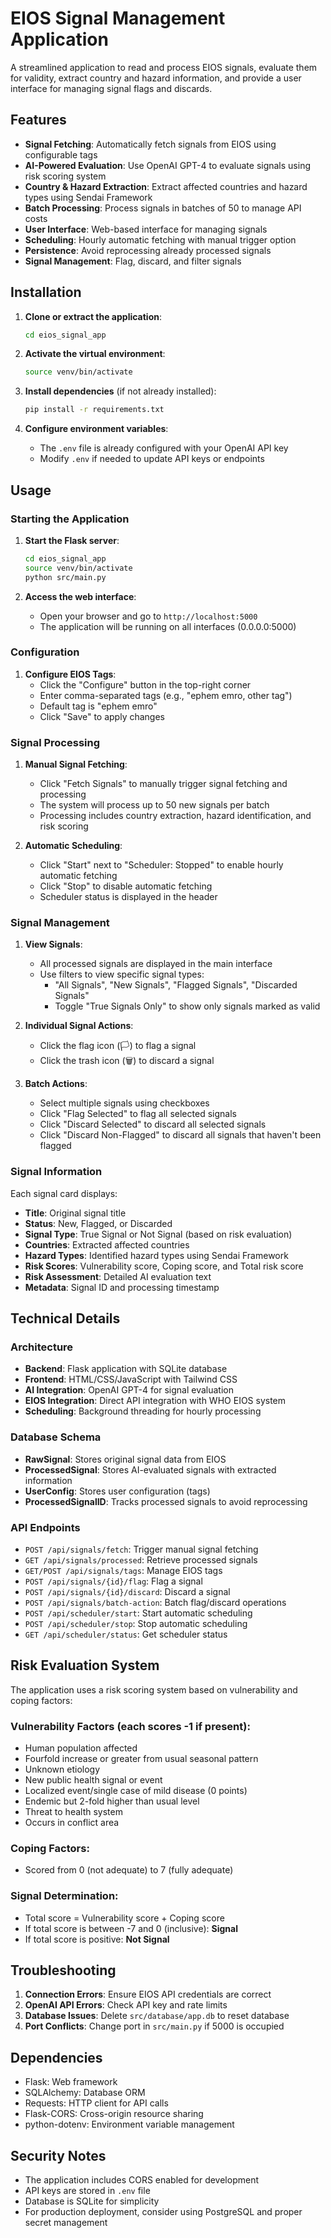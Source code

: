 # EIOS Signal Management Application

A streamlined application to read and process EIOS signals, evaluate them for validity, extract country and hazard information, and provide a user interface for managing signal flags and discards.

## Features

- **Signal Fetching**: Automatically fetch signals from EIOS using configurable tags
- **AI-Powered Evaluation**: Use OpenAI GPT-4 to evaluate signals using risk scoring system
- **Country & Hazard Extraction**: Extract affected countries and hazard types using Sendai Framework
- **Batch Processing**: Process signals in batches of 50 to manage API costs
- **User Interface**: Web-based interface for managing signals
- **Scheduling**: Hourly automatic fetching with manual trigger option
- **Persistence**: Avoid reprocessing already processed signals
- **Signal Management**: Flag, discard, and filter signals

## Installation

1. **Clone or extract the application**:
   ```bash
   cd eios_signal_app
   ```

2. **Activate the virtual environment**:
   ```bash
   source venv/bin/activate
   ```

3. **Install dependencies** (if not already installed):
   ```bash
   pip install -r requirements.txt
   ```

4. **Configure environment variables**:
   - The `.env` file is already configured with your OpenAI API key
   - Modify `.env` if needed to update API keys or endpoints

## Usage

### Starting the Application

1. **Start the Flask server**:
   ```bash
   cd eios_signal_app
   source venv/bin/activate
   python src/main.py
   ```

2. **Access the web interface**:
   - Open your browser and go to `http://localhost:5000`
   - The application will be running on all interfaces (0.0.0.0:5000)

### Configuration

1. **Configure EIOS Tags**:
   - Click the "Configure" button in the top-right corner
   - Enter comma-separated tags (e.g., "ephem emro, other tag")
   - Default tag is "ephem emro"
   - Click "Save" to apply changes

### Signal Processing

1. **Manual Signal Fetching**:
   - Click "Fetch Signals" to manually trigger signal fetching and processing
   - The system will process up to 50 new signals per batch
   - Processing includes country extraction, hazard identification, and risk scoring

2. **Automatic Scheduling**:
   - Click "Start" next to "Scheduler: Stopped" to enable hourly automatic fetching
   - Click "Stop" to disable automatic fetching
   - Scheduler status is displayed in the header

### Signal Management

1. **View Signals**:
   - All processed signals are displayed in the main interface
   - Use filters to view specific signal types:
     - "All Signals", "New Signals", "Flagged Signals", "Discarded Signals"
     - Toggle "True Signals Only" to show only signals marked as valid

2. **Individual Signal Actions**:
   - Click the flag icon (🏳️) to flag a signal
   - Click the trash icon (🗑️) to discard a signal

3. **Batch Actions**:
   - Select multiple signals using checkboxes
   - Click "Flag Selected" to flag all selected signals
   - Click "Discard Selected" to discard all selected signals
   - Click "Discard Non-Flagged" to discard all signals that haven't been flagged

### Signal Information

Each signal card displays:
- **Title**: Original signal title
- **Status**: New, Flagged, or Discarded
- **Signal Type**: True Signal or Not Signal (based on risk evaluation)
- **Countries**: Extracted affected countries
- **Hazard Types**: Identified hazard types using Sendai Framework
- **Risk Scores**: Vulnerability score, Coping score, and Total risk score
- **Risk Assessment**: Detailed AI evaluation text
- **Metadata**: Signal ID and processing timestamp

## Technical Details

### Architecture

- **Backend**: Flask application with SQLite database
- **Frontend**: HTML/CSS/JavaScript with Tailwind CSS
- **AI Integration**: OpenAI GPT-4 for signal evaluation
- **EIOS Integration**: Direct API integration with WHO EIOS system
- **Scheduling**: Background threading for hourly processing

### Database Schema

- **RawSignal**: Stores original signal data from EIOS
- **ProcessedSignal**: Stores AI-evaluated signals with extracted information
- **UserConfig**: Stores user configuration (tags)
- **ProcessedSignalID**: Tracks processed signals to avoid reprocessing

### API Endpoints

- `POST /api/signals/fetch`: Trigger manual signal fetching
- `GET /api/signals/processed`: Retrieve processed signals
- `GET/POST /api/signals/tags`: Manage EIOS tags
- `POST /api/signals/{id}/flag`: Flag a signal
- `POST /api/signals/{id}/discard`: Discard a signal
- `POST /api/signals/batch-action`: Batch flag/discard operations
- `POST /api/scheduler/start`: Start automatic scheduling
- `POST /api/scheduler/stop`: Stop automatic scheduling
- `GET /api/scheduler/status`: Get scheduler status

## Risk Evaluation System

The application uses a risk scoring system based on vulnerability and coping factors:

### Vulnerability Factors (each scores -1 if present):
- Human population affected
- Fourfold increase or greater from usual seasonal pattern
- Unknown etiology
- New public health signal or event
- Localized event/single case of mild disease (0 points)
- Endemic but 2-fold higher than usual level
- Threat to health system
- Occurs in conflict area

### Coping Factors:
- Scored from 0 (not adequate) to 7 (fully adequate)

### Signal Determination:
- Total score = Vulnerability score + Coping score
- If total score is between -7 and 0 (inclusive): **Signal**
- If total score is positive: **Not Signal**

## Troubleshooting

1. **Connection Errors**: Ensure EIOS API credentials are correct
2. **OpenAI API Errors**: Check API key and rate limits
3. **Database Issues**: Delete `src/database/app.db` to reset database
4. **Port Conflicts**: Change port in `src/main.py` if 5000 is occupied

## Dependencies

- Flask: Web framework
- SQLAlchemy: Database ORM
- Requests: HTTP client for API calls
- Flask-CORS: Cross-origin resource sharing
- python-dotenv: Environment variable management

## Security Notes

- The application includes CORS enabled for development
- API keys are stored in `.env` file
- Database is SQLite for simplicity
- For production deployment, consider using PostgreSQL and proper secret management

